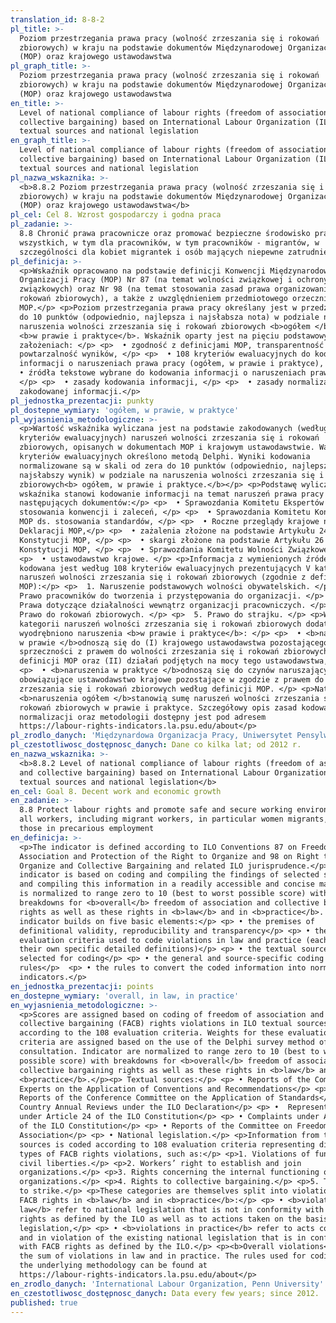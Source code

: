 ```yaml
---
translation_id: 8-8-2
pl_title: >-
  Poziom przestrzegania prawa pracy (wolność zrzeszania się i rokowań
  zbiorowych) w kraju na podstawie dokumentów Międzynarodowej Organizacji Pracy
  (MOP) oraz krajowego ustawodawstwa
pl_graph_title: >-
  Poziom przestrzegania prawa pracy (wolność zrzeszania się i rokowań
  zbiorowych) w kraju na podstawie dokumentów Międzynarodowej Organizacji Pracy
  (MOP) oraz krajowego ustawodawstwa
en_title: >-
  Level of national compliance of labour rights (freedom of association and
  collective bargaining) based on International Labour Organization (ILO)
  textual sources and national legislation
en_graph_title: >-
  Level of national compliance of labour rights (freedom of association and
  collective bargaining) based on International Labour Organization (ILO)
  textual sources and national legislation
pl_nazwa_wskaznika: >-
  <b>8.8.2 Poziom przestrzegania prawa pracy (wolność zrzeszania się i rokowań
  zbiorowych) w kraju na podstawie dokumentów Międzynarodowej Organizacji Pracy
  (MOP) oraz krajowego ustawodawstwa</b>
pl_cel: Cel 8. Wzrost gospodarczy i godna praca
pl_zadanie: >-
  8.8 Chronić prawa pracownicze oraz promować bezpieczne środowisko pracy dla
  wszystkich, w tym dla pracowników, w tym pracowników - migrantów, w
  szczególności dla kobiet migrantek i osób mających niepewne zatrudnienie
pl_definicja: >-
  <p>Wskaźnik opracowano na podstawie definicji Konwencji Międzynarodowej
  Organizacji Pracy (MOP) Nr 87 (na temat wolności związkowej i ochrony praw
  związkowych) oraz Nr 98 (na temat stosowania zasad prawa organizowania się i
  rokowań zbiorowych), a także z uwzględnieniem przedmiotowego orzecznictwa
  MOP.</p> <p>Poziom przestrzegania prawa pracy określany jest w przedziale od 0
  do 10 punktów (odpowiednio, najlepsza i najsłabsza nota) w podziale na
  naruszenia wolności zrzeszania się i rokowań zbiorowych <b>ogółem </b>oraz
  <b>w prawie i praktyce</b>. Wskaźnik oparty jest na pięciu podstawowych
  założeniach: </p> <p>  • zgodność z definicjami MOP, transparentność źródeł i
  powtarzalność wyników, </p> <p>  • 108 kryteriów ewaluacyjnych do kodowania
  informacji o naruszeniach prawa pracy (ogółem, w prawie i praktyce), </p> <p> 
  • źródła tekstowe wybrane do kodowania informacji o naruszeniach prawa pracy,
  </p> <p>  • zasady kodowania informacji, </p> <p>  • zasady normalizacji
  zakodowanej informacji.</p>
pl_jednostka_prezentacji: punkty
pl_dostepne_wymiary: 'ogółem, w prawie, w praktyce'
pl_wyjasnienia_metodologiczne: >-
  <p>Wartość wskaźnika wyliczana jest na podstawie zakodowanych (według 108
  kryteriów ewaluacyjnych) naruszeń wolności zrzeszania się i rokowań
  zbiorowych, opisanych w dokumentach MOP i krajowym ustawodawstwie. Wagi
  kryteriów ewaluacyjnych określono metodą Delphi. Wyniki kodowania
  normalizowane są w skali od zera do 10 punktów (odpowiednio, najlepszy i
  najsłabszy wynik) w podziale na naruszenia wolności zrzeszania się i rokowań
  zbiorowych<b> ogółem, w prawie i praktyce.</b></p> <p>Podstawę wyliczenia
  wskaźnika stanowi kodowanie informacji na temat naruszeń prawa pracy z
  następujących dokumentów:</p> <p>  • Sprawozdania Komitetu Ekspertów MOP ds.
  stosowania konwencji i zaleceń, </p> <p>  • Sprawozdania Komitetu Konferencji
  MOP ds. stosowania standardów, </p> <p>  • Roczne przeglądy krajowe na mocy
  Deklaracji MOP,</p> <p>  • zażalenia złożone na podstawie Artykułu 24
  Konstytucji MOP, </p> <p>  • skargi złożone na podstawie Artykułu 26
  Konstytucji MOP, </p> <p>  • Sprawozdania Komitetu Wolności Związkowej, </p>
  <p>  • ustawodawstwo krajowe. </p> <p>Informacja z wymienionych źródeł
  kodowana jest według 108 kryteriów ewaluacyjnych prezentujących V kategorii
  naruszeń wolności zrzeszania się i rokowań zbiorowych (zgodnie z definicjami
  MOP):</p> <p>  1. Naruszenie podstawowych wolności obywatelskich. </p> <p>  2.
  Prawo pracowników do tworzenia i przystępowania do organizacji. </p> <p>  3.
  Prawa dotyczące działalności wewnątrz organizacji pracowniczych. </p> <p>  4.
  Prawo do rokowań zbiorowych. </p> <p>  5. Prawo do strajku. </p> <p>Wśród V
  kategorii naruszeń wolności zrzeszania się i rokowań zbiorowych dodatkowo
  wyodrębniono naruszenia <b>w prawie i praktyce</b>: </p> <p>  • <b>naruszenia
  w prawie </b>odnoszą się do (I) krajowego ustawodawstwa pozostającego w
  sprzeczności z prawem do wolności zrzeszania się i rokowań zbiorowych według
  definicji MOP oraz (II) działań podjętych na mocy tego ustawodawstwa, </p>
  <p>  • <b>naruszenia w praktyce </b>odnoszą się do czynów naruszających
  obowiązujące ustawodawstwo krajowe pozostające w zgodzie z prawem do wolności
  zrzeszania się i rokowań zbiorowych według definicji MOP. </p> <p>Natomiast
  <b>naruszenia ogółem </b>stanowią sumę naruszeń wolności zrzeszania się i
  rokowań zbiorowych w prawie i praktyce. Szczegółowy opis zasad kodowania,
  normalizacji oraz metodologii dostępny jest pod adresem
  https://labour-rights-indicators.la.psu.edu/about</p>
pl_zrodlo_danych: 'Międzynardowa Organizacja Pracy, Uniwersytet Pensylwanii'
pl_czestotliwosc_dostępnosc_danych: Dane co kilka lat; od 2012 r.
en_nazwa_wskaznika: >-
  <b>8.8.2 Level of national compliance of labour rights (freedom of association
  and collective bargaining) based on International Labour Organization (ILO)
  textual sources and national legislation</b>
en_cel: Goal 8. Decent work and economic growth
en_zadanie: >-
  8.8 Protect labour rights and promote safe and secure working environments for
  all workers, including migrant workers, in particular women migrants, and
  those in precarious employment
en_definicja: >-
  <p>The indicator is defined according to ILO Conventions 87 on Freedom of
  Association and Protection of the Right to Organize and 98 on Right to
  Organize and Collective Bargaining and related ILO jurisprudence.</p> <p>This
  indicator is based on coding and compiling the findings of selected sources
  and compiling this information in a readily accessible and concise manner: it
  is normalized to range zero to 10 (best to worst possible score) with
  breakdowns for <b>overall</b> freedom of association and collective bargaining
  rights as well as these rights in <b>law</b> and in <b>practice</b>. The
  indicator builds on five basic elements:</p> <p> • the premises of
  definitional validity, reproducibility and transparency</p> <p> • the 108
  evaluation criteria used to code violations in law and practice (each with
  their own specific detailed definitions)</p> <p> • the textual sources
  selected for coding</p> <p> • the general and source-specific coding
  rules</p>  <p> • the rules to convert the coded information into normalized
  indicators.</p>
en_jednostka_prezentacji: points
en_dostepne_wymiary: 'overall, in law, in practice'
en_wyjasnienia_metodologiczne: >-
  <p>Scores are assigned based on coding of freedom of association and
  collective bargaining (FACB) rights violations in ILO textual sources
  according to the 108 evaluation criteria. Weights for these evaluation
  criteria are assigned based on the use of the Delphi survey method of expert
  consultation. Indicator are normalized to range zero to 10 (best to worst
  possible score) with breakdowns for <b>overall</b> freedom of association and
  collective bargaining rights as well as these rights in <b>law</b> and in
  <b>practice</b>.</p><p> Textual sources:</p> <p> • Reports of the Committee of
  Experts on the Application of Conventions and Recommendations</p> <p> •
  Reports of the Conference Committee on the Application of Standards</p> <p> •
  Country Annual Reviews under the ILO Declaration</p> <p> •  Representations
  under Article 24 of the ILO Constitution</p> <p> • Complaints under Article 26
  of the ILO Constitution</p> <p> • Reports of the Committee on Freedom of
  Association</p> <p> • National legislation.</p> <p>Information from these
  sources is coded according to 108 evaluation criteria representing different
  types of FACB rights violations, such as:</p> <p>1. Violations of fundamental
  civil liberties.</p> <p>2. Workers’ right to establish and join
  organizations.</p> <p>3. Rights concerning the internal functioning of these
  organizations.</p> <p>4. Rights to collective bargaining.</p> <p>5. The right
  to strike.</p> <p>These categories are themselves split into violations of
  FACB rights in <b>law</b> and in <b>practice</b>:</p> <p> • <b>violations in
  law</b> refer to national legislation that is not in conformity with FACB
  rights as defined by the ILO as well as to actions taken on the basis of such
  legislation,</p> <p> • <b>violations in practice</b> refer to acts committed
  and in violation of the existing national legislation that is in conformity
  with FACB rights as defined by the ILO.</p> <p><b>Overall violations</b> are
  the sum of violations in law and in practice. The rules used for coding and
  the underlying methodology can be found at
  https://labour-rights-indicators.la.psu.edu/about</p>
en_zrodlo_danych: 'International Labour Organization, Penn University'
en_czestotliwosc_dostępnosc_danych: Data every few years; since 2012.
published: true
---
```

